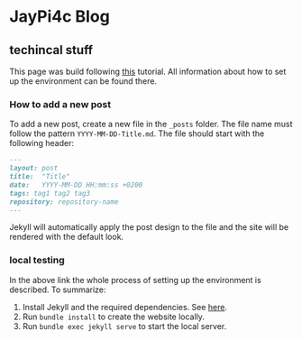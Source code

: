 # JayPi4c Blog


## techincal stuff

This page was build following [this](https://docs.github.com/de/pages/setting-up-a-github-pages-site-with-jekyll/about-github-pages-and-jekyll) tutorial. All information about how to set up the environment can be found there.

### How to add a new post

To add a new post, create a new file in the `_posts` folder. The file name must follow the pattern `YYYY-MM-DD-Title.md`. The file should start with the following header:
```markdown
---
layout: post
title:  "Title"
date:   YYYY-MM-DD HH:mm:ss +0200
tags: tag1 tag2 tag3
repository: repository-name
---
```
Jekyll will automatically apply the post design to the file and the site will be rendered with the default look.


### local testing

In the above link the whole process of setting up the environment is described. To summarize:
1. Install Jekyll and the required dependencies. See [here](https://jekyllrb.com/docs/installation/ubuntu/).
2. Run `bundle install` to create the website locally.
3. Run `bundle exec jekyll serve` to start the local server.

